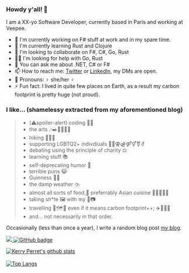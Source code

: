 
### Howdy y'all! 👋

I am a XX-yo Software Developer, currently based in Paris and working at Veepee.

- 🔭 I'm currently working on F# stuff at work and in my spare time.
- 🌱 I'm currently learning Rust and Clojure
- 👯 I'm looking to collaborate on F#, C#, Go, Rust
- 🤸‍♀️ I'm looking for help with Go, Rust
- 💬 You can ask me about .NET, C# or F#
- 📫 How to reach me: [Twitter](https://twitter.com/kerry_perret) or [LinkedIn](https://www.linkedin.com/in/kerry-perret/), my DMs are open.
- 👩 Pronouns: ♀️ she/her ♀️
- ⚡ Fun fact: I lived in quite few places on Earth, as a result my carbon footprint is pretty huge (not proud).

### I like... (shamelessy extracted from my aforementioned blog)

> 
> - (⚠️spoiler-alert) coding 👩‍💻
> - the arts 🎶✒️🍿💃🗿🎨
> - hiking 🚶‍♀️🥾
> - supporting LGBTQ2+ indivdiuals 🏳️‍🌈⚢⚣⚤⚥⚧️⚦
> - debating using the principle of charity ⚖️
> - learning stuff 📚
> - self-deprecating humor 🙈
> - terrible puns 😹
> - Guinness 🍺🍀
> - the damp weather ⛈️
> - almost all sorts of food,🤤 preferrably Asian cuisine 🥢🍜🦐🍛🥔
> - taking sh*te 🖼️ with my 📱📷
> - travelling 🧳🗺️🧭 even if it means carbon footprint++; ✈️🚆🚴‍♀️
> - and... not necessarily in that order.

Occasionally (less than once a year), I write a random blog post [my blog](https://https://kerry-perret.github.io).

<a href="http://twitter.com/kerry_perret">
  <img src="https://img.shields.io/twitter/follow/kerry_perret?label=Twitter&logo=twitter&style=for-the-badge" />
</a>
<a href="https://github.com/kerry-perret?tab=followers">
  <img src="https://img.shields.io/github/followers/kerry-perret?label=Followers&logo=GitHub&style=for-the-badge" alt="GitHub badge" />
</a>

[![Kerry Perret's github stats](https://github-readme-stats.vercel.app/api?username=kerry-perret&count_private=true&theme=dark&show_icons=true&include_all_commits=true)](https://github.com/kerry-perret)
</br>
</br>
[![Top Langs](https://github-readme-stats.vercel.app/api/top-langs/?username=kerry-perret&hide=elixir,glsl,css&layout=compact&theme=dark&langs_count=5)](https://github.com/kerry_perret/)
